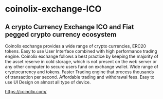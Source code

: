 # coinolix-exchange-ICO
## A crypto Currency Exchange ICO and Fiat pegged crypto currency ecosystem

Coinolix exchange provides a wide range of crypto currencies, ERC20 tokens. Easy to use User Interface combined with high performance trading engine.
Coinolix exchange follows a best practice by keeping the majority of the asset reserve in cold storage, which is not present on the web server or any other computer to secure users fund on exchange wallet.
Wide range of cryptocurrency and tokens.
Faster Trading engine that process thousands of transaction per second.
Affordable trading and withdrawal fees.
Easy to use UI Design on almost all type of device.

https://coinolix.com/
